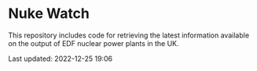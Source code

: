 # Nuke Watch

This repository includes code for retrieving the latest information available on the output of EDF nuclear power plants in the UK.

Last updated: 2022-12-25 19:06